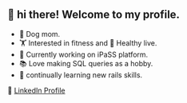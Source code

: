 ## 👋 hi there! Welcome to my profile.
- :dog: Dog mom.
- :weight_lifting: Interested in fitness and 🌱 Healthy live.
-  🔭 Currently working on iPaSS platform.
-  :books: Love making SQL queries as a hobby. 
-  :brain: continually learning new rails skills.
  
💼 [LinkedIn Profile](https://www.linkedin.com/in/sandra-arango-winograd-3b5757154/)
